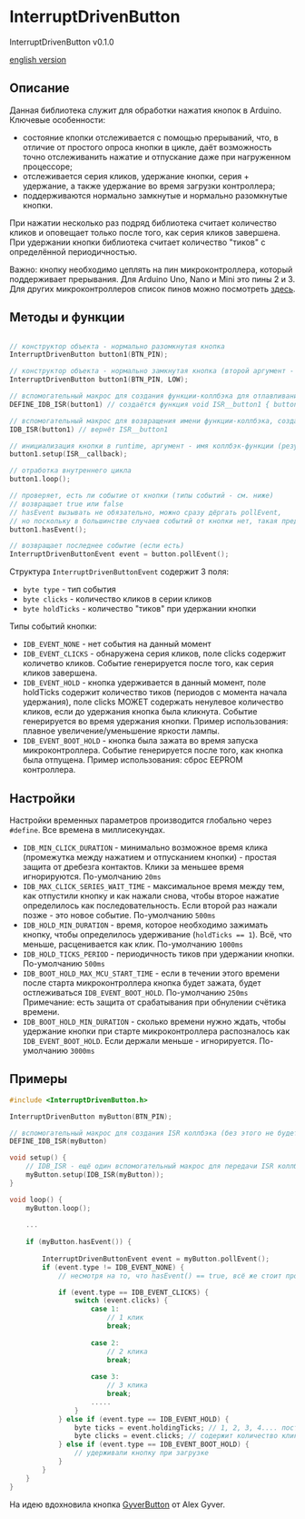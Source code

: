 # InterruptDrivenButton

InterruptDrivenButton v0.1.0

[english version](README.md)

## Описание
Данная библиотека служит для обработки нажатия кнопок в Arduino. Ключевые особенности:
- состояние кпопки отслеживается с помощью прерываний, что, в отличие от простого опроса кнопки в цикле, 
даёт возможность точно отслеживанить нажатие и отпускание даже при нагруженном процессоре;
- отслеживается серия кликов, удержание кнопки, серия + удержание, а также удержание во время загрузки контроллера;
- поддерживаются нормально замкнутые и нормально разомкнутые кнопки.

При нажатии несколько раз подряд библиотека считает количество кликов и оповещает только после того, как серия кликов завершена.
При удержании кнопки библиотека считает количество "тиков" с определённой периодичностью.

Важно: кнопку необходимо цеплять на пин микроконтроллера, который поддерживает прерывания.
Для Arduino Uno, Nano и Mini это пины 2 и 3. Для других микроконтроллеров список пинов можно посмотреть [здесь](https://www.arduino.cc/reference/en/language/functions/external-interrupts/attachinterrupt/).

## Методы и функции

```c++

// конструктор объекта - нормально разомкнутая кнопка
InterruptDrivenButton button1(BTN_PIN);

// конструктор объекта - нормально замкнутая кнопка (второй аргумент - уровень сигнала при нажатии)
InterruptDrivenButton button1(BTN_PIN, LOW);

// вспомогательный макрос для создания функции-коллбэка для отлавливания прерываний (ISR)
DEFINE_IDB_ISR(button1) // создаётся функция void ISR__button1 { button1.onInterrupt(); }

// вспомогательный макрос для возвращения имени функции-коллбэка, созданной в DEFINE_IDB_ISR
IDB_ISR(button1) // вернёт ISR__button1

// инициализация кнопки в runtime, аргумент - имя коллбэк-функции (результат IDB_ISR(button1) )
button1.setup(ISR__callback);

// отработка внутреннего цикла
button1.loop();

// проверяет, есть ли событие от кнопки (типы событий - см. ниже)
// возвращает true или false
// hasEvent вызывать не обязательно, можно сразу дёргать pollEvent, 
// но поскольку в большинстве случаев событий от кнопки нет, такая предварительная проверка позволяет слегка оптимизировать алгоритм
button1.hasEvent();

// возвращает последнее событие (если есть)
InterruptDrivenButtonEvent event = button.pollEvent();

```

Структура `InterruptDrivenButtonEvent` содержит 3 поля:
- `byte type` - тип события
- `byte clicks` - количество кликов в серии кликов
- `byte holdTicks` - количество "тиков" при удержании кнопки

Типы событий кнопки:
- `IDB_EVENT_NONE` - нет события на данный момент
- `IDB_EVENT_CLICKS` - обнаружена серия кликов, поле clicks содержит количетво кликов. Событие генерируется после того, как серия кликов завершена.
- `IDB_EVENT_HOLD` - кнопка удерживается в данный момент, поле holdTicks содержит количество тиков (периодов с момента начала удержания), поле clicks МОЖЕТ содержать ненулевое количество кликов, если до удержания кнопка была кликнута.
   Событие генерируется во время удержания кнопки. Пример использования: плавное увеличение/уменьшение яркости лампы.
- `IDB_EVENT_BOOT_HOLD` - кнопка была зажата во время запуска микроконтроллера.
   Событие генерируется после того, как кнопка была отпущена. Пример использования: сброс EEPROM контроллера.
  
## Настройки

Настройки временных параметров производится глобально через `#define`. Все времена в миллисекундах.

- `IDB_MIN_CLICK_DURATION` - минимально возможное время клика (промежутка между нажатием и отпусканием кнопки) - простая защита от дребезга контактов. Клики за меньшее время игнорируются. По-умолчанию `20ms` 
- `IDB_MAX_CLICK_SERIES_WAIT_TIME` - максимальное время между тем, как отпустили кнопку и как нажали снова, чтобы второе нажатие определилось как последовательность. Если второй раз нажали позже - это новое событие. По-умолчанию `500ms` 
- `IDB_HOLD_MIN_DURATION` - время, которое необходимо зажимать кнопку, чтобы определилось удерживание (`holdTicks == 1`). Всё, что меньше, расценивается как клик. По-умолчанию `1000ms`
- `IDB_HOLD_TICKS_PERIOD` - периодичность тиков при удержании кнопки. По-умолчанию `500ms`
- `IDB_BOOT_HOLD_MAX_MCU_START_TIME` - если в течении этого времени после старта микроконтроллера кнопка будет зажата, будет остлеживаться `IDB_EVENT_BOOT_HOLD`. По-умолчанию `250ms` 
  Примечание: есть защита от срабатывания при обнулении счётика времени.
- `IDB_BOOT_HOLD_MIN_DURATION` - сколько времени нужно ждать, чтобы удержание кнопки при старте микроконтроллера распозналось как `IDB_EVENT_BOOT_HOLD`. Если держали меньше - игнорируется. По-умолчанию `3000ms`

## Примеры

```c++
#include <InterruptDrivenButton.h>

InterruptDrivenButton myButton(BTN_PIN);

// вспомогательный макрос для создания ISR коллбэка (без этого не будет работать!) 
DEFINE_IDB_ISR(myButton)

void setup() {
    // IDB_ISR - ещё один вспомогательный макрос для передачи ISR коллбэка (без этого тоже не будет работать!)
    myButton.setup(IDB_ISR(myButton)); 
}

void loop() {
    myButton.loop();
    
    ...
    
    if (myButton.hasEvent()) {
        
        InterruptDrivenButtonEvent event = myButton.pollEvent(); 
        if (event.type != IDB_EVENT_NONE) {
            // несмотря на то, что hasEvent() == true, всё же стоит проверить обработанное событеи

            if (event.type == IDB_EVENT_CLICKS) {
                switch (event.clicks) {
                    case 1:
                        // 1 клик
                        break;
               
                    case 2:
                        // 2 клика 
                        break;
                
                    case 3:
                        // 3 клика
                        break;    
                    .....
                }
            } else if (event.type == IDB_EVENT_HOLD) {
                byte ticks = event.holdingTicks; // 1, 2, 3, 4.... постепенно увеличивается при удержании кнопки
                byte clicks = event.clicks; // содержит количество кликов если кликали перед удержанием
            } else if (event.type == IDB_EVENT_BOOT_HOLD) {
                // удерживали кнопку при загрузке
            }
        }
    }
}
```

На идею вдохновила кнопка [GyverButton](https://github.com/AlexGyver/GyverLibs/tree/master/GyverButton) от Alex Gyver.
